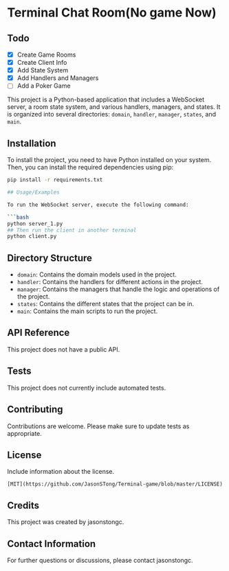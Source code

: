 
# Terminal Chat Room(No game Now)

## Todo

- [x] Create Game Rooms
- [x] Create Client Info
- [x] Add State System
- [x] Add Handlers and Managers
- [ ] Add a Poker Game 

This project is a Python-based application that includes a WebSocket server, a room state system, and various handlers, managers, and states. It is organized into several directories: `domain`, `handler`, `manager`, `states`, and `main`.

## Installation

To install the project, you need to have Python installed on your system. Then, you can install the required dependencies using pip:

```bash
pip install -r requirements.txt

## Usage/Examples

To run the WebSocket server, execute the following command:

```bash
python server_1.py
## Then run the client in another terminal
python client.py
```

## Directory Structure

- `domain`: Contains the domain models used in the project.
- `handler`: Contains the handlers for different actions in the project.
- `manager`: Contains the managers that handle the logic and operations of the project.
- `states`: Contains the different states that the project can be in.
- `main`: Contains the main scripts to run the project.

## API Reference

This project does not have a public API.

## Tests

This project does not currently include automated tests.

## Contributing

Contributions are welcome. Please make sure to update tests as appropriate.

## License

Include information about the license. 

```text
[MIT](https://github.com/JasonSTong/Terminal-game/blob/master/LICENSE)
```

## Credits

This project was created by jasonstongc.

## Contact Information

For further questions or discussions, please contact jasonstongc.
